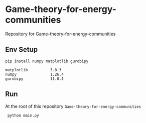 # Game-theory-for-energy-communities
Repository for Game-theory-for-energy-communities

## Env Setup
```shell
pip install numpy matplotlib gurobipy
```

```shell
matplotlib          3.8.3
numpy               1.26.4
gurobipy            11.0.1
```
## Run
At the root of this repository `Game-theory-for-energy-communities`
```shell
 python main.py
```
